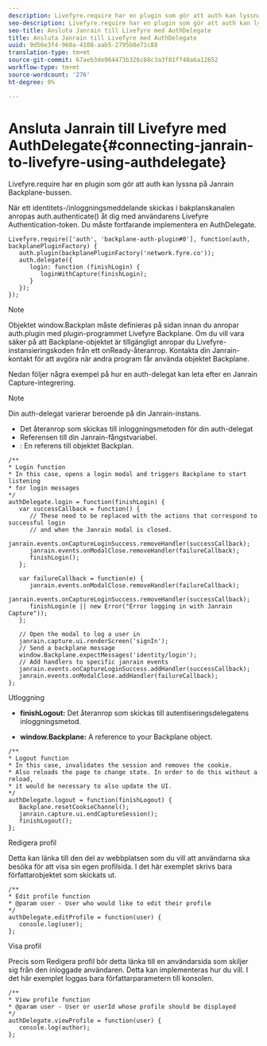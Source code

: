 ```yaml
---
description: Livefyre.require har en plugin som gör att auth kan lyssna på Janrain Backplane-bussen.
seo-description: Livefyre.require har en plugin som gör att auth kan lyssna på Janrain Backplane-bussen.
seo-title: Ansluta Janrain till Livefyre med AuthDelegate
title: Ansluta Janrain till Livefyre med AuthDelegate
uuid: 9d56e3f4-960a-4108-aab5-2795b0e71c88
translation-type: tm+mt
source-git-commit: 67aeb3de964473b326c88c3a3f81ff48a6a12652
workflow-type: tm+mt
source-wordcount: '276'
ht-degree: 0%

---
```



# Ansluta Janrain till Livefyre med AuthDelegate{#connecting-janrain-to-livefyre-using-authdelegate}

Livefyre.require har en plugin som gör att auth kan lyssna på Janrain Backplane-bussen.

När ett identitets-/inloggningsmeddelande skickas i bakplanskanalen anropas auth.authenticate() åt dig med användarens Livefyre Authentication-token. Du måste fortfarande implementera en AuthDelegate.

```
Livefyre.require(['auth', 'backplane-auth-plugin#0'], function(auth, backplanePluginFactory) { 
   auth.plugin(backplanePluginFactory('network.fyre.co')); 
   auth.delegate({ 
      login: function (finishLogin) { 
         loginWithCapture(finishLogin); 
      } 
   }); 
});
```

>[!NOTE]
>
>Objektet window.Backplan måste definieras på sidan innan du anropar auth.plugin med plugin-programmet Livefyre Backplane. Om du vill vara säker på att Backplane-objektet är tillgängligt anropar du Livefyre-instansieringskoden från ett onReady-återanrop. Kontakta din Janrain-kontakt för att avgöra när andra program får använda objektet Backplane.

Nedan följer några exempel på hur en auth-delegat kan leta efter en Janrain Capture-integrering.

>[!NOTE]
>
>Din auth-delegat varierar beroende på din Janrain-instans.

<!--Hannah: Mystery stray bullet found here. Please check against source. -Bob -->

* Det återanrop som skickas till inloggningsmetoden för din auth-delegat
* Referensen till din Janrain-fångstvariabel.
* : En referens till objektet Backplan.

```
/** 
* Login function 
* In this case, opens a login modal and triggers Backplane to start listening 
* for login messages 
*/ 
authDelegate.login = function(finishLogin) { 
   var successCallback = function() { 
      // These need to be replaced with the actions that correspond to successful login  
      // and when the Janrain modal is closed. 
      janrain.events.onCaptureLoginSuccess.removeHandler(successCallback); 
      janrain.events.onModalClose.removeHandler(failureCallback); 
      finishLogin(); 
   }; 
  
   var failureCallback = function(e) { 
      janrain.events.onModalClose.removeHandler(failureCallback); 
      janrain.events.onCaptureLoginSuccess.removeHandler(successCallback); 
      finishLogin(e || new Error("Error logging in with Janrain Capture")); 
   }; 
  
   // Open the modal to log a user in 
   janrain.capture.ui.renderScreen('signIn'); 
   // Send a backplane message 
   window.Backplane.expectMessages('identity/login'); 
   // Add handlers to specific janrain events 
   janrain.events.onCaptureLoginSuccess.addHandler(successCallback); 
   janrain.events.onModalClose.addHandler(failureCallback); 
};
```

Utloggning

* **finishLogout:** Det återanrop som skickas till autentiseringsdelegatens inloggningsmetod.

* **window.Backplane:** A reference to your Backplane object.

```
/** 
* Logout function 
* In this case, invalidates the session and removes the cookie. 
* Also reloads the page to change state. In order to do this without a reload, 
* it would be necessary to also update the UI. 
*/ 
authDelegate.logout = function(finishLogout) { 
   Backplane.resetCookieChannel(); 
   janrain.capture.ui.endCaptureSession(); 
   finishLogout(); 
}; 
```

Redigera profil

Detta kan länka till den del av webbplatsen som du vill att användarna ska besöka för att visa sin egen profilsida. I det här exemplet skrivs bara författarobjektet som skickats ut.

```
/** 
* Edit profile function 
* @param user - User who would like to edit their profile 
*/ 
authDelegate.editProfile = function(user) { 
   console.log(user); 
}; 
```

Visa profil

Precis som Redigera profil bör detta länka till en användarsida som skiljer sig från den inloggade användaren. Detta kan implementeras hur du vill. I det här exemplet loggas bara författarparametern till konsolen.

```
/** 
* View profile function 
* @param user - User or userId whose profile should be displayed 
*/ 
authDelegate.viewProfile = function(user) { 
   console.log(author); 
};
```

